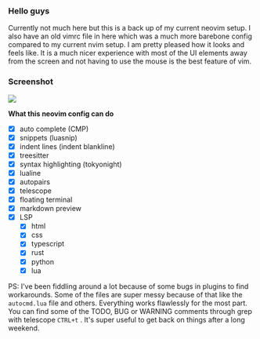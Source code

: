 ### Hello guys

Currently not much here but this is a back up of my current neovim setup. I also
have an old vimrc file in here which was a much more barebone config compared to
my current nvim setup. I am pretty pleased how it looks and feels like. It is a
much nicer experience with most of the UI elements away from the screen and not
having to use the mouse is the best feature of vim. 

### Screenshot

<img src="../dotfiles/src/img/nvim_setup.png"> 


**What this neovim config can do**
- [X] auto complete (CMP)
- [X] snippets (luasnip)
- [X] indent lines (indent blankline)
- [X] treesitter
- [X] syntax highlighting (tokyonight)
- [X] lualine
- [X] autopairs
- [X] telescope
- [X] floating terminal
- [X] markdown preview
- [X] LSP
    - [X] html
    - [X] css
    - [X] typescript
    - [X] rust
    - [X] python
    - [X] lua

PS: I've been fiddling around a lot because of some bugs in plugins to find
workarounds. Some of the files are super messy because of that like the `autocmd.lua` file
and others. Everything works flawlessly for the most part. You can find some of
the TODO, BUG or WARNING comments through grep with telescope `CTRL+t` . It's super useful to get
back on things after a long weekend. 
